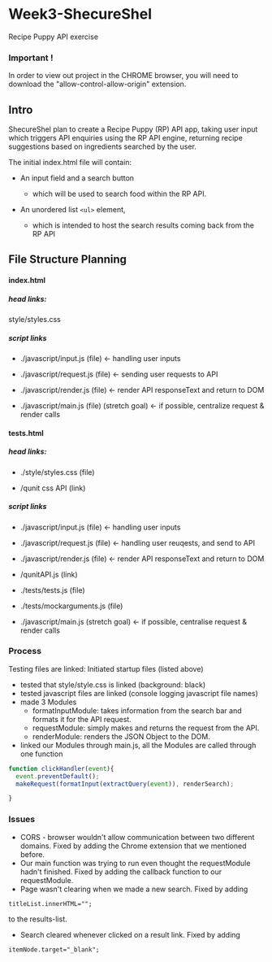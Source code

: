# Week3-ShecureShel
Recipe Puppy API exercise


### Important !
In order to view out project in the CHROME browser, you will need to download the "allow-control-allow-origin" extension.
## Intro
ShecureShel plan to create a Recipe Puppy (RP) API app, taking user input which triggers API enquiries using the RP API engine, returning recipe suggestions based on ingredients searched by the user.

The initial index.html file will contain:
+ An input field and a search button
  + which will be used to search food within the RP API.

+ An unordered list ``` <ul> ``` element,
  + which is intended to host the search results coming back from the RP API

## File Structure Planning
#### index.html
##### head links:    
style/styles.css


##### script links

  - ./javascript/input.js (file)      <- handling user inputs
  - ./javascript/request.js (file)     <- sending user requests to API
  - ./javascript/render.js (file)     <- render API responseText and return to DOM

  - ./javascript/main.js (file) (stretch goal)       <- if possible, centralize request & render calls

#### tests.html

#####  head links:

  + ./style/styles.css (file)

  + /qunit css API (link)

##### script links
  - ./javascript/input.js (file)       <- handling user inputs
  - ./javascript/request.js (file)     <- handling user reuqests, and send to API
  - ./javascript/render.js (file)      <- render API responseText and return to DOM
  - /qunitAPI.js (link)
  - ./tests/tests.js (file)
  - ./tests/mockarguments.js (file)


  - ./javascript/main.js (stretch goal)      <- if possible, centralise request & render calls  


### Process
Testing files are linked:
Initiated startup files (listed above)
+ tested that style/style.css is linked (background: black)
+ tested javascript files are linked (console logging javascript file names)
+ made 3 Modules
  - formatInputModule: takes information from the search bar and formats it for the API request.
  - requestModule: simply makes and returns the request from the API.
  - renderModule: renders the JSON Object to the DOM.
+ linked our Modules through main.js, all the Modules are called through one function

``` javascript
function clickHandler(event){
  event.preventDefault();
  makeRequest(formatInput(extractQuery(event)), renderSearch);

}
```
### Issues
+ CORS - browser wouldn't allow communication between two different domains. Fixed by adding the Chrome extension that we mentioned before.
+ Our main function was trying to run even thought the requestModule hadn't finished. Fixed by adding the callback function to our requestModule.
+ Page wasn't clearing when we made a new search. Fixed by adding
```
titleList.innerHTML="";
```
to the results-list.
+ Search cleared whenever clicked on a result link. Fixed by adding
```
itemNode.target="_blank";
```
